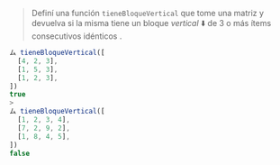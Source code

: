 > Definí una función `tieneBloqueVertical` que tome una matriz y devuelva si la misma tiene un bloque _vertical_ :arrow_down: de 3 o más ítems consecutivos idénticos .
>
```javascript
ム tieneBloqueVertical([
  [4, 2, 3],
  [1, 5, 3],
  [1, 2, 3],
])
true
>
ム tieneBloqueVertical([
  [1, 2, 3, 4],
  [7, 2, 9, 2],
  [1, 8, 4, 5],
]) 
false
```
